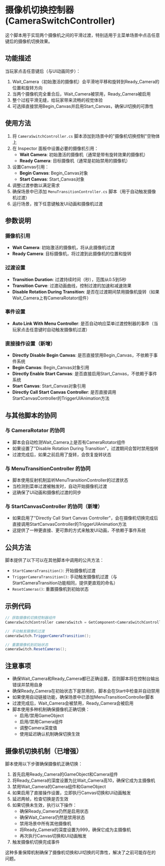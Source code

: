 # 摄像机切换控制器 (CameraSwitchController)

这个脚本用于实现两个摄像机之间的平滑过渡，特别适用于主菜单场景中点击任意键后的摄像机切换效果。

## 功能描述

当玩家点击任意键后（与UI动画同步）：
1. Wait_Camera（初始激活的摄像机）会平滑地平移和旋转到Ready_Camera的位置和旋转方向
2. 当两个摄像机完全重合后，Wait_Camera被禁用，Ready_Camera被启用
3. 整个过程平滑无缝，给玩家带来流畅的视觉体验
4. 可选择直接禁用Begin_Canvas并启用Start_Canvas，确保UI切换的可靠性

## 使用方法

1. 将 `CameraSwitchController.cs` 脚本添加到场景中的"摄像机切换控制"空物体上
2. 在 Inspector 面板中设置必要的摄像机引用：
   - **Wait Camera**: 初始激活的摄像机（通常是带有旋转效果的摄像机）
   - **Ready Camera**: 目标摄像机（通常是初始禁用的摄像机）
3. 设置Canvas引用：
   - **Begin Canvas**: Begin_Canvas对象
   - **Start Canvas**: Start_Canvas对象
4. 调整过渡参数以满足需求
5. 确保场景中已添加 `MenuTransitionController.cs` 脚本（用于自动触发摄像机过渡）
6. 运行场景，按下任意键触发UI动画和摄像机过渡

## 参数说明

### 摄像机引用

- **Wait Camera**: 初始激活的摄像机，将从此摄像机过渡
- **Ready Camera**: 目标摄像机，将过渡到此摄像机的位置和旋转

### 过渡设置

- **Transition Duration**: 过渡持续时间（秒），范围从0.5到5秒
- **Transition Curve**: 过渡动画曲线，控制过渡的加速和减速效果
- **Disable Rotation During Transition**: 是否在过渡期间禁用摄像机旋转（如果Wait_Camera上有CameraRotator组件）

### 事件设置

- **Auto Link With Menu Controller**: 是否自动响应菜单过渡控制器的事件（当玩家点击任意键时自动触发摄像机过渡）

### 直接操作设置（新增）

- **Directly Disable Begin Canvas**: 是否直接禁用Begin_Canvas，不依赖于事件系统
- **Begin Canvas**: Begin_Canvas对象引用
- **Directly Enable Start Canvas**: 是否直接启用Start_Canvas，不依赖于事件系统
- **Start Canvas**: Start_Canvas对象引用
- **Directly Call Start Canvas Controller**: 是否直接调用StartCanvasController的TriggerUIAnimation方法

## 与其他脚本的协同

### 与 CameraRotator 的协同

- 脚本会自动检测Wait_Camera上是否有CameraRotator组件
- 如果设置了"Disable Rotation During Transition"，过渡期间会暂时禁用旋转
- 过渡完成后，如果之前启用了旋转，会恢复旋转状态

### 与 MenuTransitionController 的协同

- 脚本使用反射机制监听MenuTransitionController的过渡状态
- 当检测到菜单过渡被触发时，自动开始摄像机过渡
- 这确保了UI动画和摄像机过渡的同步

### 与 StartCanvasController 的协同（新增）

- 如果启用了"Directly Call Start Canvas Controller"，会在摄像机切换完成后直接调用StartCanvasController的TriggerUIAnimation方法
- 这提供了一种更直接、更可靠的方式来触发UI动画，不依赖于事件系统

## 公共方法

脚本提供了以下可以在其他脚本中调用的公共方法：

- `StartCameraTransition()`: 开始摄像机过渡
- `TriggerCameraTransition()`: 手动触发摄像机过渡（与StartCameraTransition功能相同，提供更直观的命名）
- `ResetCameras()`: 重置摄像机到初始状态

## 示例代码

```csharp
// 获取摄像机切换控制器组件
CameraSwitchController cameraSwitch = GetComponent<CameraSwitchController>();

// 手动触发摄像机过渡
cameraSwitch.TriggerCameraTransition();

// 重置摄像机到初始状态
cameraSwitch.ResetCameras();
```

## 注意事项

- 确保Wait_Camera和Ready_Camera都已正确设置，否则脚本将在控制台输出错误并禁用自身
- 确保Ready_Camera在初始状态下是禁用的，脚本会在Start中检查并自动禁用
- 如果使用自动链接功能，确保场景中已添加MenuTransitionController脚本
- 过渡完成后，Wait_Camera会被禁用，Ready_Camera会被启用
- 脚本使用多种机制确保摄像机正确切换：
  - 启用/禁用GameObject
  - 启用/禁用Camera组件
  - 调整Camera深度值
  - 使用延迟确认机制确保切换生效

## 摄像机切换机制（已增强）

脚本使用以下步骤确保摄像机正确切换：

1. 首先启用Ready_Camera的GameObject和Camera组件
2. 将Ready_Camera的深度设置为比Wait_Camera高10，确保它成为主摄像机
3. 禁用Wait_Camera的Camera组件和GameObject
4. 如果启用了直接操作设置，立即执行Canvas切换和UI动画触发
5. 延迟两帧，检查切换是否生效
6. 如果切换未生效，执行以下操作：
   - 确保Ready_Camera仍然是启用状态
   - 确保Wait_Camera仍然是禁用状态
   - 禁用场景中所有其他摄像机
   - 将Ready_Camera的深度设置为999，确保它成为主摄像机
   - 再次执行Canvas切换和UI动画触发
7. 触发摄像机切换完成事件

这种多重保障机制确保了摄像机切换和UI切换的可靠性，解决了之前可能存在的问题。
